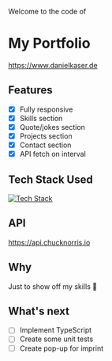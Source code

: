 Welcome to the code of

# My Portfolio

https://www.danielkaser.de

## Features

- [x] Fully responsive
- [x] Skills section
- [x] Quote/jokes section
- [x] Projects section
- [x] Contact section
- [x] API fetch on interval

## Tech Stack Used

[![Tech Stack](https://skillicons.dev/icons?i=html,css,js)](https://skillicons.dev)

## API

https://api.chucknorris.io

## Why

Just to show off my skills 💪

## What's next

- [ ] Implement TypeScript
- [ ] Create some unit tests
- [ ] Create pop-up for imprint
